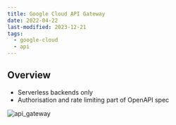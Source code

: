 ```yaml
---
title: Google Cloud API Gateway
date: 2022-04-22
last-modified: 2023-12-21
tags:
  - google-cloud
  - api
---
```


## Overview

- Serverless backends only
- Authorisation and rate limiting part of OpenAPI spec

![api_gateway](files/api_gateway.svg)
